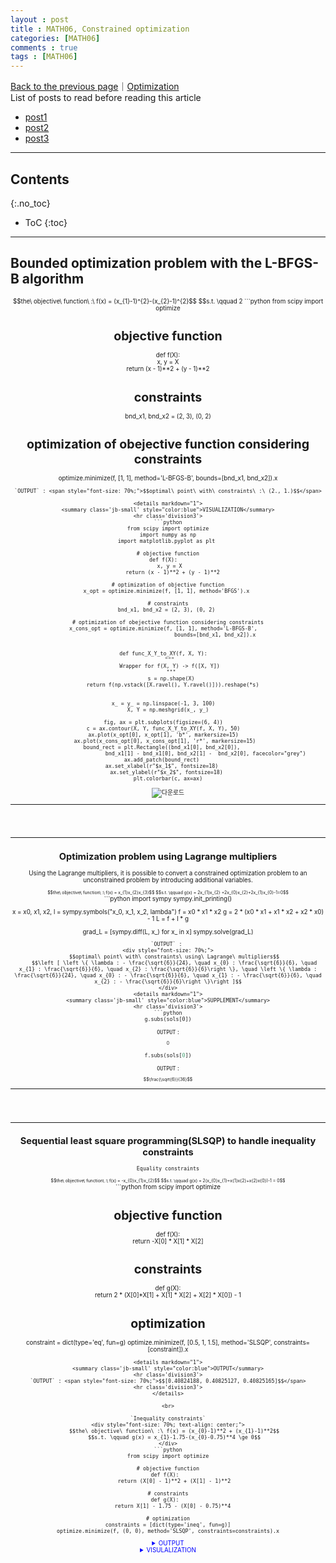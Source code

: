 ```yaml
---
layout : post
title : MATH06, Constrained optimization
categories: [MATH06]
comments : true
tags : [MATH06]
---
```

[Back to the previous page](https://userdyk-github.github.io/Study.html)｜[Optimization](https://userdyk-github.github.io/math06/MATH06-Contents.html) <br>
List of posts to read before reading this article
- <a href='https://userdyk-github.github.io/'>post1</a>
- <a href='https://userdyk-github.github.io/'>post2</a>
- <a href='https://userdyk-github.github.io/'>post3</a>

---

## Contents
{:.no_toc}

* ToC
{:toc}

<hr class="division1">

## **Bounded optimization problem with the L-BFGS-B algorithm**
<div style="font-size: 70%; text-align: center;">
    $$the\ objective\ function\ :\ f(x) = (x_{1}-1)^{2}-(x_{2}-1)^{2}$$
    $$s.t. \qquad 2<x_{1}<3,\ 0 \le x_{2} \le 2$$
</div>
```python
from scipy import optimize

# objective function
def f(X):   
    x, y = X   
    return (x - 1)**2 + (y - 1)**2 

# constraints
bnd_x1, bnd_x2 = (2, 3), (0, 2) 

# optimization of obejective function considering constraints
optimize.minimize(f, [1, 1], method='L-BFGS-B', 
                  bounds=[bnd_x1, bnd_x2]).x 
```
`OUTPUT` : <span style="font-size: 70%;">$$optimal\ point\ with\ constraints\ :\ (2., 1.)$$</span>

<details markdown="1">
<summary class='jb-small' style="color:blue">VISUALIZATION</summary>
<hr class='division3'>
```python
from scipy import optimize
import numpy as np
import matplotlib.pyplot as plt 

# objective function
def f(X):   
    x, y = X   
    return (x - 1)**2 + (y - 1)**2 

# optimization of objective function
x_opt = optimize.minimize(f, [1, 1], method='BFGS').x 

# constraints
bnd_x1, bnd_x2 = (2, 3), (0, 2) 

# optimization of obejective function considering constraints
x_cons_opt = optimize.minimize(f, [1, 1], method='L-BFGS-B',   
                               bounds=[bnd_x1, bnd_x2]).x 


def func_X_Y_to_XY(f, X, Y):   
    """   
    Wrapper for f(X, Y) -> f([X, Y])   
    """  
    s = np.shape(X)  
    return f(np.vstack([X.ravel(), Y.ravel()])).reshape(*s) 


x_ = y_ = np.linspace(-1, 3, 100)   
X, Y = np.meshgrid(x_, y_)

fig, ax = plt.subplots(figsize=(6, 4))   
c = ax.contour(X, Y, func_X_Y_to_XY(f, X, Y), 50)   
ax.plot(x_opt[0], x_opt[1], 'b*', markersize=15)   
ax.plot(x_cons_opt[0], x_cons_opt[1], 'r*', markersize=15)  
bound_rect = plt.Rectangle((bnd_x1[0], bnd_x2[0]),    
                           bnd_x1[1] - bnd_x1[0], bnd_x2[1] -  bnd_x2[0], facecolor="grey")   
ax.add_patch(bound_rect)    
ax.set_xlabel(r"$x_1$", fontsize=18)    
ax.set_ylabel(r"$x_2$", fontsize=18) 
plt.colorbar(c, ax=ax)
```
![다운로드](https://user-images.githubusercontent.com/52376448/65370629-0f375380-dc96-11e9-9e79-aba55cae09ee.png)
<hr class='division3'>
</details>

<br><br><br>
<hr class="division2">

## **Optimization problem using Lagrange multipliers**
Using the Lagrange multipliers, it is possible to convert a constrained optimization problem to an unconstrained problem by introducing additional variables. 
<div style="font-size: 70%; text-align: center;">
    $$the\ objective\ function\ :\ f(x) = x_{1}x_{2}x_{3}$$
    $$s.t. \qquad g(x) = 2x_{1}x_{2} +2x_{0}x_{2}+2x_{1}x_{0}-1=0$$
</div>
```python
import sympy 
sympy.init_printing()

x = x0, x1, x2, l = sympy.symbols("x_0, x_1, x_2, lambda") 
f = x0 * x1 * x2 
g = 2 * (x0 * x1 + x1 * x2 + x2 * x0) - 1
L = f + l * g 

grad_L = [sympy.diff(L, x_) for x_ in x]
sympy.solve(grad_L) 
```
`OUTPUT` : 
<div style="font-size: 70%;">
    $$optimal\ point\ with\ constraints\ using\ Lagrange\ multipliers$$
    $$\left [ \left \{ \lambda : - \frac{\sqrt{6}}{24}, \quad x_{0} : \frac{\sqrt{6}}{6}, \quad x_{1} : \frac{\sqrt{6}}{6}, \quad x_{2} : \frac{\sqrt{6}}{6}\right \}, \quad \left \{ \lambda : \frac{\sqrt{6}}{24}, \quad x_{0} : - \frac{\sqrt{6}}{6}, \quad x_{1} : - \frac{\sqrt{6}}{6}, \quad x_{2} : - \frac{\sqrt{6}}{6}\right \}\right ]$$
</div>
<details markdown="1">
<summary class='jb-small' style="color:blue">SUPPLEMENT</summary>
<hr class='division3'>
```python
g.subs(sols[0])
```
`OUTPUT` : <span style="font-size: 70%;">$$0$$</span>
```python
f.subs(sols[0])
```
`OUTPUT` : <span style="font-size: 70%;">$$\frac{\sqrt{6}}{36}$$</span>
<hr class='division3'>
</details>

<br><br><br>
<hr class="division2">

## **Sequential least square programming(SLSQP) to handle inequality constraints**  
`Equality constraints`
<div style="font-size: 70%; text-align: center;">
    $$the\ objective\ function\ :\ f(x) = -x_{0}x_{1}x_{2}$$
    $$s.t. \qquad g(x) = 2(x_{0}x_{1}+x{1}x{2}+x{2}x{0})-1 = 0$$
</div>
```python
from scipy import optimize

# objective function
def f(X):   
    return -X[0] * X[1] * X[2] 

# constraints
def g(X):   
    return 2 * (X[0]*X[1] + X[1] * X[2] + X[2] * X[0]) - 1

# optimization
constraint = dict(type='eq', fun=g) 
optimize.minimize(f, [0.5, 1, 1.5], method='SLSQP', constraints=[constraint]).x
```
<details markdown="1">
<summary class='jb-small' style="color:blue">OUTPUT</summary>
<hr class='division3'>
`OUTPUT` : <span style="font-size: 70%;">$$[0.40824188, 0.40825127, 0.40825165]$$</span>
<hr class='division3'>
</details>

<br>

`Inequality constraints`
<div style="font-size: 70%; text-align: center;">
    $$the\ objective\ function\ :\ f(x) = (x_{0}-1)**2 + (x_{1}-1)**2$$
    $$s.t. \qquad g(x) = x_{1}-1.75-(x_{0}-0.75)**4 \ge 0$$
</div>
```python
from scipy import optimize

# objective function
def f(X):  
    return (X[0] - 1)**2 + (X[1] - 1)**2
    
# constraints
def g(X):  
    return X[1] - 1.75 - (X[0] - 0.75)**4 
    
# optimization
constraints = [dict(type='ineq', fun=g)]
optimize.minimize(f, (0, 0), method='SLSQP', constraints=constraints).x
```
<details markdown="1">
<summary class='jb-small' style="color:blue">OUTPUT</summary>
<hr class='division3'>
`OUTPUT` : <span style="font-size: 70%;">$$[0.96857656, 1.75228252]$$</span>
<hr class='division3'>
</details>
<details markdown="1">
<summary class='jb-small' style="color:blue">VISULALIZATION</summary>
<hr class='division3'>
```python
from scipy import optimize
import numpy as np
import matplotlib.pyplot as plt

# objective function
def f(X):  
    return (X[0] - 1)**2 + (X[1] - 1)**2
    
# constraints    
def g(X):  
    return X[1] - 1.75 - (X[0] - 0.75)**4 
    
# optimization  
constraints = [dict(type='ineq', fun=g)]
x_opt = optimize.minimize(f, (0, 0), method='BFGS').x 
x_cons_opt = optimize.minimize(f, (0, 0), method='SLSQP', constraints=constraints).x

# visualization
x_ = y_ = np.linspace(-1, 3, 100)   
X, Y = np.meshgrid(x_, y_)  

fig, ax = plt.subplots(figsize=(6, 4)) 
c = ax.contour(X, Y, func_X_Y_to_XY(f, X, Y), 50)   
ax.plot(x_opt[0], x_opt[1], 'b*', markersize=15)  
ax.plot(x_, 1.75 + (x_-0.75)**4, 'k-', markersize=15)  
ax.fill_between(x_, 1.75 + (x_-0.75)**4, 3, color='grey')   
ax.plot(x_cons_opt[0], x_cons_opt[1], 'r*', markersize=15) 

ax.set_ylim(-1, 3) 
ax.set_xlabel(r"$x_0$", fontsize=18)   
ax.set_ylabel(r"$x_1$", fontsize=18)   
plt.colorbar(c, ax=ax)
```
![다운로드 (1)](https://user-images.githubusercontent.com/52376448/65371853-ebc6d580-dca2-11e9-8dd2-0512e6374b04.png)
<hr class='division3'>
</details>
<br><br><br>
<hr class="division1">

List of posts followed by this article
- [post1](https://userdyk-github.github.io/)
- <a href='https://userdyk-github.github.io/'>post2</a>
- <a href='https://userdyk-github.github.io/'>post3</a>

---

Reference
- [post1](https://userdyk-github.github.io/)
- <a href='https://userdyk-github.github.io/'>post2</a>
- <a href='https://userdyk-github.github.io/'>post3</a>

---


